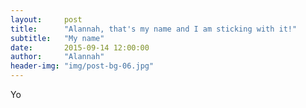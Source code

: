 ```yaml
---
layout:     post
title:      "Alannah, that's my name and I am sticking with it!"
subtitle:   "My name"
date:       2015-09-14 12:00:00
author:     "Alannah"
header-img: "img/post-bg-06.jpg"
---
```


<p>Yo</p>
